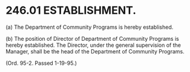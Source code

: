 246.01 ESTABLISHMENT.
=====================

​(a) The Department of Community Programs is hereby established.

​(b) The position of Director of Department of Community Programs is
hereby established. The Director, under the general supervision of the
Manager, shall be the head of the Department of Community Programs.

(Ord. 95-2. Passed 1-19-95.)
